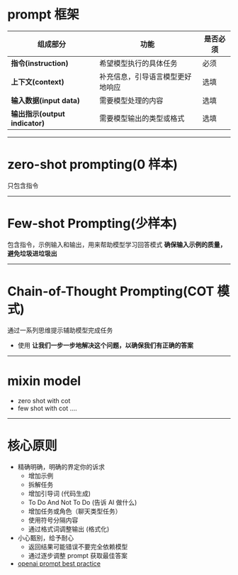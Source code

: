 # prompt 框架
<!-- 
其他的框架结构
https://learningprompt.wiki/docs/chatGPT/tutorial-extras/ChatGPT%20Prompt%20Framework#crispe-prompt-framework
 -->
|组成部分|功能|是否必须
|---|---|---|
**指令(instruction)**|希望模型执行的具体任务| 必须
**上下文(context)**|补充信息，引导语言模型更好地响应| 选填
**输入数据(input data)**|需要模型处理的内容|选填
**输出指示(output indicator)**|需要模型输出的类型或格式| 选填

<!-- 
* [CRISPE](https://github.com/mattnigh/ChatGPT3-Free-Prompt-List) prompt
* [langpt](https://github.com/yzfly/LangGPT)
-->

---

<!-- 典型的 prompt 模式 -->

# zero-shot prompting(0 样本)
只包含指令

---

# Few-shot Prompting(少样本)
<!-- 论文 https://arxiv.org/abs/2102.09690 -->

包含指令，示例输入和输出，用来帮助模型学习回答模式
**确保输入示例的质量，避免垃圾进垃圾出**

---

# Chain-of-Thought Prompting(COT 模式) 
通过一系列思维提示辅助模型完成任务

<v-clicks>

* 使用 **让我们一步一步地解决这个问题，以确保我们有正确的答案**

</v-clicks>

<!-- # 其他概念
* [自洽](Self-Consistency) -->

---

# mixin model
* zero shot with cot
* few shot with cot
....

----

# 核心原则

<v-clicks>

* 精确明确，明确的界定你的诉求
  * 增加示例
  * 拆解任务
  * 增加引导词 (代码生成)
  * To Do And Not To Do (告诉  AI 做什么)
  * 增加任务或角色（聊天类型任务）
  * 使用符号分隔内容
  * 通过格式词调整输出 (格式化)
* 小心甄别，给予耐心
    <!-- 数学运算的错误 -->
  * 返回结果可能错误不要完全依赖模型
  * 通过逐步调整 prompt 获取最佳答案
* [openai prompt best practice](https://help.openai.com/en/articles/6654000-best-practices-for-prompt-engineering-with-openai-api)

</v-clicks>

